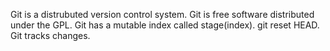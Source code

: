 Git is a distrubuted version control system.
Git is free software distributed under the GPL.
Git has a mutable index called stage(index).
git reset HEAD.
Git tracks changes.
